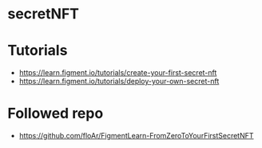 # secretNFT

# Tutorials
- https://learn.figment.io/tutorials/create-your-first-secret-nft
- https://learn.figment.io/tutorials/deploy-your-own-secret-nft

# Followed repo
- https://github.com/floAr/FigmentLearn-FromZeroToYourFirstSecretNFT
